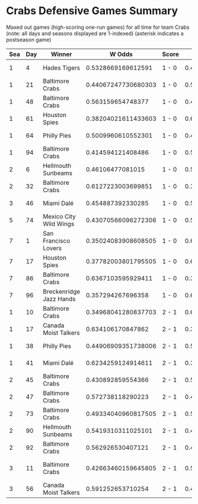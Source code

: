 # Crabs Defensive Games Summary



Maxed out games (high-scoring one-run games) for all time for team Crabs (note: all days and seasons displayed are 1-indexed) (asterisk indicates a postseason game)


| Sea | Day | Winner | W Odds | Score | L Odds | Loser | 
| ------ |------ |------ |------ |------ |------ |------ |
| 1 | 4 | Hades Tigers | 0.5328669169612591 | 1 - 0 | 0.46713308303874 | Baltimore Crabs | 
| 1 | 21 | Baltimore Crabs | 0.44067247730680303 | 1 - 0 | 0.5593275226931961 | Yellowstone Magic | 
| 1 | 48 | Baltimore Crabs | 0.563159654748377 | 1 - 0 | 0.436840345251622 | Philly Pies | 
| 1 | 61 | Houston Spies | 0.38204021611433603 | 1 - 0 | 0.6179597838856631 | Baltimore Crabs | 
| 1 | 64 | Philly Pies | 0.5009960610552301 | 1 - 0 | 0.499003938944769 | Baltimore Crabs | 
| 1 | 94 | Baltimore Crabs | 0.414594121408486 | 1 - 0 | 0.585405878591513 | Mexico City Wild Wings | 
| 2 | 6 | Hellmouth Sunbeams | 0.46106477081015 | 1 - 0 | 0.538935229189849 | Baltimore Crabs | 
| 2 | 32 | Baltimore Crabs | 0.6127223003699851 | 1 - 0 | 0.387277699630014 | Hellmouth Sunbeams | 
| 3 | 46 | Miami Dalé | 0.454887392330285 | 1 - 0 | 0.545112607669714 | Baltimore Crabs | 
| 5 | 74 | Mexico City Wild Wings | 0.43070566096272306 | 1 - 0 | 0.569294339037276 | Baltimore Crabs | 
| 7 | 1 | San Francisco Lovers | 0.35024083908608505 | 1 - 0 | 0.6497591609139141 | Baltimore Crabs | 
| 7 | 17 | Houston Spies | 0.37782003801795505 | 1 - 0 | 0.6221799619820441 | Baltimore Crabs | 
| 7 | 86 | Baltimore Crabs | 0.6367103595929411 | 1 - 0 | 0.363289640407058 | Chicago Firefighters | 
| 7 | 96 | Breckenridge Jazz Hands | 0.357294267696358 | 1 - 0 | 0.642705732303641 | Baltimore Crabs | 
| 1 | 10 | Baltimore Crabs | 0.34968041280837703 | 2 - 1 | 0.6503195871916231 | Mexico City Wild Wings | 
| 1 | 17 | Canada Moist Talkers | 0.634106170847862 | 2 - 1 | 0.36589382915213703 | Baltimore Crabs | 
| 1 | 38 | Philly Pies | 0.44906909351738006 | 2 - 1 | 0.550930906482619 | Baltimore Crabs | 
| 1 | 41 | Miami Dalé | 0.6234259124914611 | 2 - 1 | 0.37657408750853805 | Baltimore Crabs | 
| 2 | 45 | Baltimore Crabs | 0.430892859554366 | 2 - 1 | 0.569107140445632 | Seattle Garages | 
| 2 | 47 | Baltimore Crabs | 0.572738118290223 | 2 - 1 | 0.427261881709776 | Philly Pies | 
| 2 | 73 | Baltimore Crabs | 0.49334040960817505 | 2 - 1 | 0.5066595903918241 | Mexico City Wild Wings | 
| 2 | 90 | Hellmouth Sunbeams | 0.5419310311025101 | 2 - 1 | 0.45806896889748905 | Baltimore Crabs | 
| 2 | 92 | Baltimore Crabs | 0.562926530407121 | 2 - 1 | 0.437073469592878 | New York Millennials | 
| 3 | 11 | Baltimore Crabs | 0.42663460159645805 | 2 - 1 | 0.5733653984035411 | Canada Moist Talkers | 
| 3 | 56 | Canada Moist Talkers | 0.591252653710254 | 2 - 1 | 0.408747346289745 | Baltimore Crabs | 


